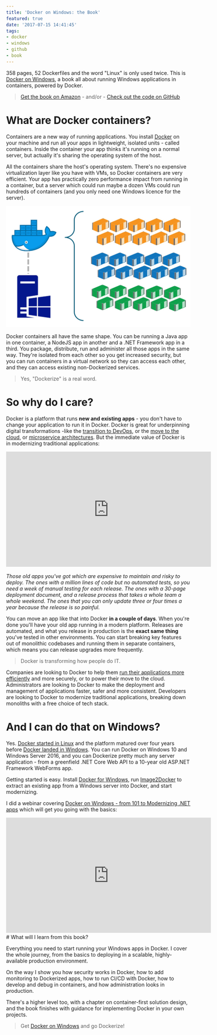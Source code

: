 ```yaml
---
title: 'Docker on Windows: the Book'
featured: true
date: '2017-07-15 14:41:45'
tags:
- docker
- windows
- github
- book
---
```


358 pages, 52 Dockerfiles and the word "Linux" is only used twice. This is [Docker on Windows](https://www.packtpub.com/virtualization-and-cloud/docker-windows), a book all about running Windows applications in containers, powered by Docker.

> [Get the book on Amazon](https://www.amazon.com/Docker-Windows-Elton-Stoneman-ebook/dp/B0711Y4J9K/) - and/or - [Check out the code on GitHub](https://github.com/sixeyed/docker-on-windows)

# What are Docker containers?

Containers are a new way of running applications. You install [Docker](https://www.docker.com) on your machine and run all your apps in lightweight, isolated units - called containers. Inside the container your app thinks it's running on a normal server, but actually it's sharing the operating system of the host.

All the containers share the host's operating system. There's no expensive virtualization layer like you have with VMs, so Docker containers are very efficient. Your app has practically zero performance impact from running in a container, but a server which could run maybe a dozen VMs could run hundreds of containers (and you only need one Windows licence for the server).

![Docker containers on Windows](/content/images/2017/07/where-docker-fits-in-windows-enterprises.jpg)

Docker containers all have the same shape. You can be running a Java app in one container, a NodeJS app in another and a .NET Framework app in a third. You package, distribute, run and administer all those apps in the same way. They're isolated from each other so you get increased security, but you can run containers in a virtual network so they can access each other, and they can access existing non-Dockerized services.

> Yes, "Dockerize" is a real word.

# So why do I care?

Docker is a platform that runs **new and existing apps** - you don't have to change your application to run it in Docker. Docker is great for underpinning digital transformations -like the [transition to DevOps](https://www.docker.com/sites/default/files/Docker%20Transition%20to%20DevOps.pdf), or the [move to the cloud](https://www.docker.com/customers/oxford-university-press-translates-internet-docker-and-docker-compose), or [microservice architectures](https://www.docker.com/sites/default/files/CS_Gilt%20Groupe_03.18.2015_0.pdf). But the immediate value of Docker is in modernizing traditional applications:

<iframe src="https://player.vimeo.com/video/213914694" width="560" height="315" frameborder="0" webkitallowfullscreen mozallowfullscreen allowfullscreen></iframe>

_Those old apps you've got which are expensive to maintain and risky to deploy. The ones with a million lines of code but no automated tests, so you need a week of manual testing for each release. The ones with a 30-page deployment document, and a release process that takes a whole team a whole weekend. The ones that you can only update three or four times a year because the release is so painful._

You can move an app like that into Docker **in a couple of days**. When you're done you'll have your old app running in a modern platform. Releases are automated, and what you release in production is the **exact same thing** you've tested in other environments. You can start breaking key features out of monolithic codebases and running them in separate containers, which means you can release upgrades more frequently.

> Docker is transforming how people do IT.

Companies are looking to Docker to help them [run their applications more efficiently](https://www.docker.com/roicalculator) and more securely, or to power their move to the cloud. Administrators are looking to Docker to make the deployment and management of applications faster, safer and more consistent. Developers are looking to Docker to modernize traditional applications, breaking down monoliths with a free choice of tech stack.

# And I can do that on Windows?

Yes. [Docker started in Linux](https://youtu.be/wW9CAH9nSLs) and the platform matured over four years before [Docker landed in Windows](https://channel9.msdn.com/Blogs/containers/DockerCon-16-Windows-Server-Docker-The-Internals-Behind-Bringing-Docker-Containers-to-Windows). You can run Docker on Windows 10 and Windows Server 2016, and you can Dockerize pretty much any server application - from a greenfield .NET Core Web API to a 10-year old ASP.NET Framework WebForms app.

Getting started is easy. Install [Docker for Windows](https://store.docker.com/editions/community/docker-ce-desktop-windows), run [Image2Docker](https://github.com/docker/communitytools-image2docker-win) to extract an existing app from a Windows server into Docker, and start modernizing.

I did a webinar covering [Docker on Windows - from 101 to Modernizing .NET apps](https://youtu.be/f4WkEihmFwk) which will get you going with the basics:

<iframe width="560" height="315" src="https://www.youtube.com/embed/f4WkEihmFwk" frameborder="0" webkitallowfullscreen mozallowfullscreen allowfullscreen></iframe>
# What will I learn from this book?

Everything you need to start running your Windows apps in Docker. I cover the whole journey, from the basics to deploying in a scalable, highly-available production environment.

On the way I show you how security works in Docker, how to add monitoring to Dockerized apps, how to run CI/CD with Docker, how to develop and debug in containers, and how administration looks in production.

There's a higher level too, with a chapter on container-first solution design, and the book finishes with guidance for implementing Docker in your own projects.

> Get [Docker on Windows](https://www.amazon.co.uk/Docker-Windows-Elton-Stoneman-ebook/dp/B0711Y4J9K) and go Dockerize!

<!--kg-card-end: markdown-->